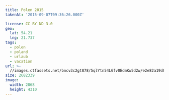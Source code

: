 ```yaml
---
title: Polen 2015
takenAt: '2015-09-07T09:36:26.000Z'

license: CC BY-ND 3.0
geo:
  lat: 54.21
  lng: 21.737
tags:
  - polen
  - poland
  - urlaub
  - vacation
url: >-
  //images.ctfassets.net/bncv3c2gt878/5qlYtn54LGfv0EdmKw5d2w/e2e82a19d8b6fbedeca7b3ac576913cc/polen-2015_25656951400_o
size: 2682339
image:
  width: 2868
  height: 4310
---
```

